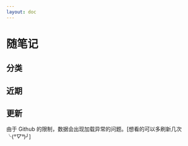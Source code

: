 ```yaml
---
layout: doc
---
```


<script setup>
import { ref, onMounted } from "vue";

import { blog } from "../../.vitepress/data/blog/blog.ts";
import { classify } from "../../.vitepress/data/blog/classify.ts";
import { getTimestamp, timestampToFormatTime } from "../../utils/date.tool.js";

// SyntaxError: Named export 'CalendarHeatmap' not found.
// The requested module 'vue3-calendar-heatmap' is a CommonJS module,
// which may not support all module.exports as named exports.
// import { CalendarHeatmap } from 'vue3-calendar-heatmap'
import * as pkg from "vue3-calendar-heatmap";
const CalendarHeatmap = pkg.CalendarHeatmap || pkg;

const classifyArr = ref([]);
const blogArr = ref([]);

const publishDates = ref([]);
const nowDate = ref("1970-01-01");
const isDarkMode = ref(false);
const lightRangeColor = ["#ebedf0", "#dae2ee", "#c1def8", "#74b5f1", "#3889de", "#12489b"];
const darkRangeColor = ["#282c34", "#1e3449", "#1e476b", "#1e5887", "#1e6baa", "#2497cf"];

onMounted(() => {
  nowDate.value = getNowDate();

  fetchCommitData("jhouxu", "apecode").then((commitData) => {
    // 接口请求放回空对象或空数组，直接中断后续处理
    if (JSON.stringify(commitData) === "{}" || commitData.length === 0) {
      return false;
    }

    const timestampToDate = (timestamp) => {
      return new Date(timestamp * 1000);
    };

    const processedData = commitData.map((entry) => {
      const weekDate = timestampToDate(entry.week);
      const dailyCommits = entry.days;

      const weeklyData = weekDate.getDay();
      const dailyData = dailyCommits.map((commits, index) => {
        const date = new Date(weekDate);
        date.setDate(weekDate.getDate() + index);
        return { date: getYearMonthDate(date), count: commits };
      });

      return dailyData;
    });

    // 剔除空值
    const processedDataFilter = processedData.flat(Infinity).filter((item) => item.count);

    publishDates.value = processedDataFilter;
  });

  darkModeMediaQuery();

  const sortBlog = blog.sort((a, b) =>  new Date(b.time).getTime() - new Date(a.time).getTime())

  // 初始化分类数据
  let arr = getObjectValues(classify);
  arr.map((cItem) => {
    if (cItem.link === '') {
      let index = sortBlog.findIndex(sItem => sItem.type === cItem.value);
      let total = sortBlog.filter((sItem) => sItem.type === cItem.value).length;
      cItem.link = sortBlog[index]['link'];
      cItem.total = total;
    }
  })
  classifyArr.value = arr;
  blogArr.value = sortBlog;
});

// 获取当前时间
const getNowDate = () => {
  return timestampToFormatTime(getTimestamp(), "yyyy-MM-dd");
};

const getYearMonthDate = (dateString) => {
  let D = new Date(dateString);
  let year = D.getFullYear();
  let month = D.getMonth() + 1;
  let day = D.getDate();

  month = month < 10 ? `0${month}` : month;
  day = day < 10 ? `0${day}` : day;

  return `${year}-${month}-${day}`;
};

const fetchCommitData = async (owner, repo) => {
  try {
    const response = await fetch(`https://api.github.com/repos/${owner}/${repo}/stats/commit_activity`);
    if (response.ok) {
      return await response.json();
    } else {
      console.error(`Failed to fetch commit data: ${response.status}`);
      return null;
    }
  } catch (error) {
    console.error("Error fetching commit data:", error);
    return null;
  }
};

const darkModeMediaQuery = () => {
  const htmlElement = document.documentElement;
  const classList = htmlElement.classList;
  // init
  isDarkMode.value = classList.value.indexOf("dark") > -1 ? true : false;

  // observer
  const observer = new MutationObserver((mutationsList) => {
    isDarkMode.value = classList.value.indexOf("dark") > -1 ? true : false;
  });

  // 配置需要观察的属性和类型
  observer.observe(htmlElement, { attributes: true });
};

const getObjectValues = (obj) => {
  return Object.values(obj)
}
</script>

<style>
@import 'vue3-calendar-heatmap/dist/style.css';

.vch__legend {
  margin-top: 2px;
  font-size: 10px;
}
</style>

# 随笔记

## 分类

<ClassifyCard :classifyData=classifyArr />

## 近期

<RecentlyCard :blogData=blogArr />

## 更新

由于 Github 的限制，数据会出现加载异常的问题。[想看的可以多刷新几次 ╰(*°▽°*)╯]

<CalendarHeatmap :values="publishDates" :end-date="nowDate" :round="2" :max="10" :dark-mode="isDarkMode" :range-color="isDarkMode ? darkRangeColor : lightRangeColor" />

